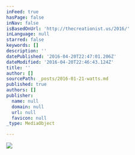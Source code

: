 ```yaml
---
inFeed: true
hasPage: false
inNav: false
isBasedOnUrl: 'http://thecreationist.us/2016/'
inLanguage: null
starred: false
keywords: []
description: ''
datePublished: '2016-04-20T22:47:01.206Z'
dateModified: '2016-04-20T22:46:43.124Z'
title: ''
author: []
sourcePath: _posts/2016-01-21-watts.md
published: true
authors: []
publisher:
  name: null
  domain: null
  url: null
  favicon: null
_type: MediaObject

---
```

![](https://the-grid-user-content.s3-us-west-2.amazonaws.com/62de81f1-f001-4e85-b524-61a7921a3656.jpg)